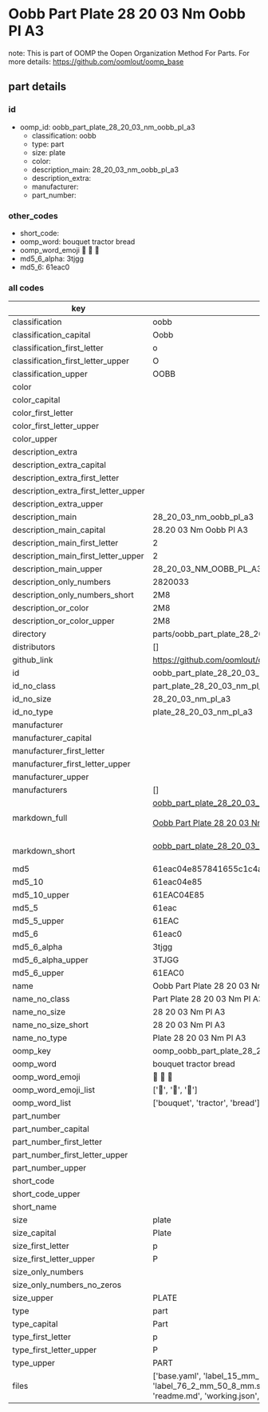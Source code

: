 # Oobb Part Plate 28 20 03 Nm Oobb Pl A3  

note: This is part of OOMP the Oopen Organization Method For Parts. For more details: https://github.com/oomlout/oomp_base

##  part details





### id
* oomp_id: oobb_part_plate_28_20_03_nm_oobb_pl_a3
  * classification: oobb
  * type: part
  * size: plate
  * color: 
  * description_main: 28_20_03_nm_oobb_pl_a3
  * description_extra: 
  * manufacturer: 
  * part_number: 

### other_codes
* short_code: 
* oomp_word: bouquet tractor bread
* oomp_word_emoji :bouquet: :tractor: :bread:
* md5_6_alpha: 3tjgg
* md5_6: 61eac0

### all codes 
| key | value |  
| --- | --- |  
| classification | oobb |  
| classification_capital | Oobb |  
| classification_first_letter | o |  
| classification_first_letter_upper | O |  
| classification_upper | OOBB |  
| color |  |  
| color_capital |  |  
| color_first_letter |  |  
| color_first_letter_upper |  |  
| color_upper |  |  
| description_extra |  |  
| description_extra_capital |  |  
| description_extra_first_letter |  |  
| description_extra_first_letter_upper |  |  
| description_extra_upper |  |  
| description_main | 28_20_03_nm_oobb_pl_a3 |  
| description_main_capital | 28.20 03 Nm Oobb Pl A3 |  
| description_main_first_letter | 2 |  
| description_main_first_letter_upper | 2 |  
| description_main_upper | 28_20_03_NM_OOBB_PL_A3 |  
| description_only_numbers | 2820033 |  
| description_only_numbers_short | 2M8 |  
| description_or_color | 2M8 |  
| description_or_color_upper | 2M8 |  
| directory | parts/oobb_part_plate_28_20_03_nm_oobb_pl_a3 |  
| distributors | [] |  
| github_link | https://github.com/oomlout/oomlout_oomp_part_src/tree/main/parts/oobb_part_plate_28_20_03_nm_oobb_pl_a3/working |  
| id | oobb_part_plate_28_20_03_nm_oobb_pl_a3 |  
| id_no_class | part_plate_28_20_03_nm_pl_a3 |  
| id_no_size | 28_20_03_nm_pl_a3 |  
| id_no_type | plate_28_20_03_nm_pl_a3 |  
| manufacturer |  |  
| manufacturer_capital |  |  
| manufacturer_first_letter |  |  
| manufacturer_first_letter_upper |  |  
| manufacturer_upper |  |  
| manufacturers | [] |  
| markdown_full | [oobb_part_plate_28_20_03_nm_oobb_pl_a3](https://github.com/oomlout/oomlout_oomp_part_src/tree/main/parts/oobb_part_plate_28_20_03_nm_oobb_pl_a3/working)<br>[](https://github.com/oomlout/oomlout_oomp_part_src/tree/main/parts/oobb_part_plate_28_20_03_nm_oobb_pl_a3/working)<br>[Oobb Part Plate 28 20 03 Nm Oobb Pl A3](https://github.com/oomlout/oomlout_oomp_part_src/tree/main/parts/oobb_part_plate_28_20_03_nm_oobb_pl_a3/working)<br><br> |  
| markdown_short | [oobb_part_plate_28_20_03_nm_oobb_pl_a3](https://github.com/oomlout/oomlout_oomp_part_src/tree/main/parts/oobb_part_plate_28_20_03_nm_oobb_pl_a3/working)<br><br> |  
| md5 | 61eac04e857841655c1c4a57507005be |  
| md5_10 | 61eac04e85 |  
| md5_10_upper | 61EAC04E85 |  
| md5_5 | 61eac |  
| md5_5_upper | 61EAC |  
| md5_6 | 61eac0 |  
| md5_6_alpha | 3tjgg |  
| md5_6_alpha_upper | 3TJGG |  
| md5_6_upper | 61EAC0 |  
| name | Oobb Part Plate 28 20 03 Nm Oobb Pl A3 |  
| name_no_class | Part Plate 28 20 03 Nm Pl A3 |  
| name_no_size | 28 20 03 Nm Pl A3 |  
| name_no_size_short | 28 20 03 Nm Pl A3 |  
| name_no_type | Plate 28 20 03 Nm Pl A3 |  
| oomp_key | oomp_oobb_part_plate_28_20_03_nm_oobb_pl_a3 |  
| oomp_word | bouquet tractor bread |  
| oomp_word_emoji | :bouquet: :tractor: :bread: |  
| oomp_word_emoji_list | [':bouquet:', ':tractor:', ':bread:'] |  
| oomp_word_list | ['bouquet', 'tractor', 'bread'] |  
| part_number |  |  
| part_number_capital |  |  
| part_number_first_letter |  |  
| part_number_first_letter_upper |  |  
| part_number_upper |  |  
| short_code |  |  
| short_code_upper |  |  
| short_name |  |  
| size | plate |  
| size_capital | Plate |  
| size_first_letter | p |  
| size_first_letter_upper | P |  
| size_only_numbers |  |  
| size_only_numbers_no_zeros |  |  
| size_upper | PLATE |  
| type | part |  
| type_capital | Part |  
| type_first_letter | p |  
| type_first_letter_upper | P |  
| type_upper | PART |  
| files | ['base.yaml', 'label_15_mm_30_mm.pdf', 'label_15_mm_30_mm.svg', 'label_76_2_mm_50_8_mm.pdf', 'label_76_2_mm_50_8_mm.svg', 'label_oomlout_76_2_mm_50_8_mm.pdf', 'label_oomlout_76_2_mm_50_8_mm.svg', 'readme.md', 'working.json', 'working.yaml'] |  
